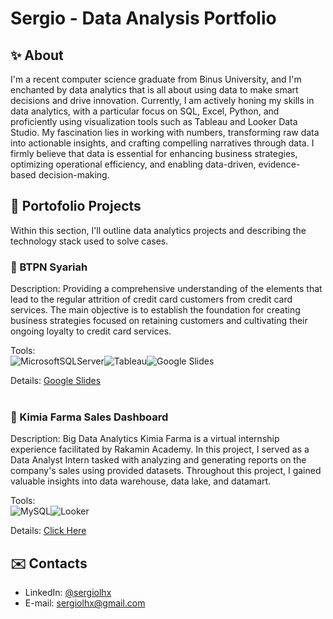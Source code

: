 # Sergio - Data Analysis Portfolio
## ✨ About
I'm a recent computer science graduate from Binus University, and I'm enchanted by data analytics that is all about using data to make smart decisions and drive innovation. Currently, I am actively honing my skills in data analytics, with a particular focus on SQL, Excel, Python, and proficiently using visualization tools such as Tableau and Looker Data Studio. My fascination lies in working with numbers, transforming raw data into actionable insights, and crafting compelling narratives through data. I firmly believe that data is essential for enhancing business strategies, optimizing operational efficiency, and enabling data-driven, evidence-based decision-making.

## 📂 Portofolio Projects
Within this section, I'll outline data analytics projects and describing the technology stack used to solve cases.

### 🏦 BTPN Syariah
Description: Providing a comprehensive understanding of the elements that lead to the regular attrition of credit card customers from credit card services. The main objective is to establish the foundation for creating business strategies focused on retaining customers and cultivating their ongoing loyalty to credit card services.<br>

Tools:<br>
![MicrosoftSQLServer](https://img.shields.io/badge/Microsoft%20SQL%20Server-CC2927?style=for-the-badge&logo=microsoft%20sql%20server&logoColor=white)![Tableau](https://img.shields.io/badge/Tableau-E97627.svg?style=for-the-badge&logo=Tableau&logoColor=white)![Google Slides](https://img.shields.io/badge/Google%20Slides-FBBC04.svg?style=for-the-badge&logo=Google-Slides&logoColor=black)

Details: [Google Slides](https://docs.google.com/presentation/d/1YCw3hoYsnySL7Tm59vRzfMVKu7C7_AsDB7WGpSSV7dI/edit?usp=drive_link)
<br>
<br>
### 💊 Kimia Farma Sales Dashboard
Description: Big Data Analytics Kimia Farma is a virtual internship experience facilitated by Rakamin Academy. In this project, I served as a Data Analyst Intern tasked with analyzing and generating reports on the company's sales using provided datasets. Throughout this project, I gained valuable insights into data warehouse, data lake, and datamart.<br>

Tools:<br>
![MySQL](https://img.shields.io/badge/mysql-4479A1.svg?style=for-the-badge&logo=mysql&logoColor=white)![Looker](https://img.shields.io/badge/Looker-4285F4.svg?style=for-the-badge&logo=Looker&logoColor=white)

Details: [Click Here](https://github.com/sergiolhx/kimia-farma-sales-dashboard)


## ✉️ Contacts
- LinkedIn: [@sergiolhx](https://www.linkedin.com/in/sergiolhx)
- E-mail: sergiolhx@gmail.com


